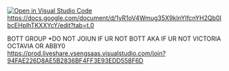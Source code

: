 [![Open in Visual Studio Code](https://classroom.github.com/assets/open-in-vscode-2e0aaae1b6195c2367325f4f02e2d04e9abb55f0b24a779b69b11b9e10269abc.svg)](https://classroom.github.com/online_ide?assignment_repo_id=16937410&assignment_repo_type=AssignmentRepo)
https://docs.google.com/document/d/1yR1oV4Wmug35X9kInYIfcnYH2Qb0IbcEHplhTKXXYcY/edit?tab=t.0

BOTT GROUP *DO NOT JOIUN IF UR NOT BOTT AKA IF UR NOT VICTORIA OCTAVIA OR ABBY0
https://prod.liveshare.vsengsaas.visualstudio.com/join?94FAE226D8AE5B2836BF4FF3E93EDD558F6D
